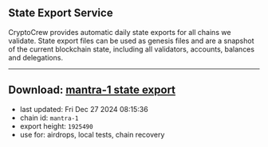 ## State Export Service
CryptoCrew provides automatic daily state exports for all chains we validate. State export files can be used as genesis files and are a snapshot of the current blockchain state, including all validators, accounts, balances and delegations.

---
**Download: [mantra-1 state export](https://dl-eu2.ccvalidators.com/SERVICE/mantrachain/mantra-1_export_1925490.json)**
---

- last updated: Fri Dec 27 2024 08:15:36
- chain id: `mantra-1`
- export height: `1925490`
- use for: airdrops, local tests, chain recovery
